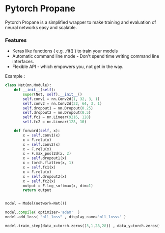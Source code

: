 # Pytorch Propane 

Pytorch Propane is a simplified wrapper to make training and evaluation of neural networks easy and scalable. 

### Features 

* Keras like functions ( e.g. .fit() ) to train your models 
* Automatic command line mode - Don't spend time writing command line interfaces. 
* Flexible API - which empowers you, not get in the way. 



Example :

```python
class Net(nn.Module):
    def __init__(self):
        super(Net, self).__init__()
        self.conv1 = nn.Conv2d(1, 32, 3, 1)
        self.conv2 = nn.Conv2d(32, 64, 3, 1)
        self.dropout1 = nn.Dropout(0.25)
        self.dropout2 = nn.Dropout(0.5)
        self.fc1 = nn.Linear(9216, 128)
        self.fc2 = nn.Linear(128, 10)

    def forward(self, x):
        x = self.conv1(x)
        x = F.relu(x)
        x = self.conv2(x)
        x = F.relu(x)
        x = F.max_pool2d(x, 2)
        x = self.dropout1(x)
        x = torch.flatten(x, 1)
        x = self.fc1(x)
        x = F.relu(x)
        x = self.dropout2(x)
        x = self.fc2(x)
        output = F.log_softmax(x, dim=1)
        return output


model = Model(network=Net())

model.compile( optimizer='adam'  )
model.add_loss( "nll_loss" , display_name="nll_losss" )

model.train_step(data_x=torch.zeros((3,1,28,28)) , data_y=torch.zeros((3)).long())
```

